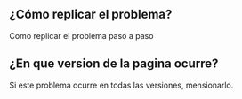 ## ¿Cómo replicar el problema?
Como replicar el problema paso a paso 
## ¿En que version de la pagina ocurre?
Si este problema ocurre en todas las versiones, mensionarlo. 
